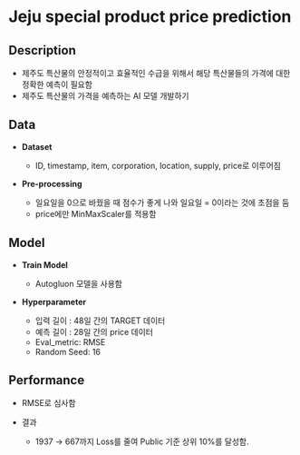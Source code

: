 # Jeju special product price prediction
## Description
  * 제주도 특산물의 안정적이고 효율적인 수급을 위해서 해당 특산물들의 가격에 대한 정확한 예측이 필요함
  * 제주도 특산물의 가격을 예측하는 AI 모델 개발하기

## Data
* **Dataset**
  * ID, timestamp, item, corporation, location, supply, price로 이루어짐

* **Pre-processing**
  * 일요일을 0으로 바꿨을 때 점수가 좋게 나와 일요일 = 0이라는 것에 초점을 둠
  * price에만 MinMaxScaler를 적용함


## Model
* **Train Model**
  * Autogluon 모델을 사용함

* **Hyperparameter**
  * 입력 길이 : 48일 간의 TARGET 데이터
  * 예측 길이 : 28일 간의 price 데이터
  * Eval_metric: RMSE
  * Random Seed: 16


## Performance
* RMSE로 심사함

* 결과
  * 1937 → 667까지 Loss를 줄여 Public 기준 상위 10%를 달성함.
